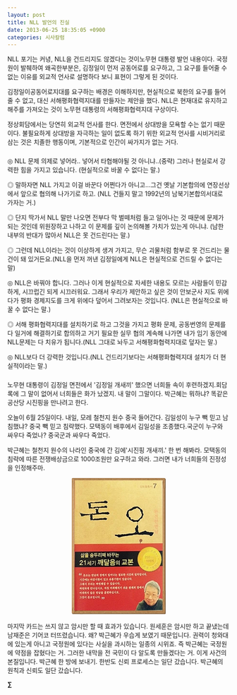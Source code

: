 ```yaml
---
layout: post
title: NLL 발언의 진실
date: 2013-06-25 18:35:05 +0900
categories: 시사칼럼
---
```

NLL 포기는 커녕, NLL을 건드리지도 않겠다는 것이노무현 대통령 발언 내용이다. 국정원이 발췌하여 왜곡한부분은, 김정일이 먼저 공동어로를 요구하고, 그 요구를 들어줄 수 없는 이유를 외교적 언사로 설명하다 보니 표현이 그렇게 된 것이다. 



김정일이공동어로지대를 요구하는 배경은 이해하지만, 현실적으로 북한의 요구를 들어줄 수 없고, 대신 서해평화협력지대를 만들자는 제안을 했다. NLL은 현재대로 유지하고 해주를 가져오는 것이 노무현 대통령의 서해평화협력지대 구상이다. 



정상회담에서는 당연히 외교적 언사를 한다. 면전에서 상대방을 모욕할 수는 없기 때문이다. 불필요하게 상대방을 자극하는 일이 없도록 하기 위한 외교적 언사를 시비거리로 삼는 것은 치졸한 행동이며, 기본적으로 인간이 싸가지가 없는 거다.



###



◎ NLL 문제 의제로 넣어라.. 넣어서 타협해야될 것 아니냐..(중략) 그러나 현실로서 강력한 힘을 가지고 있습니다. (현실적으로 바꿀 수 없다는 말.) 


  


◎ 말하자면 NLL 가지고 이걸 바꾼다 어쩐다가 아니고...그건 옛날 기본합의에 연장선상에서 앞으로 협의해 나가기로 하고. (NLL 건들지 말고 1992년의 남북기본합의서대로 가자는 거.) 


  


◎ 단지 딱가서 NLL 말만 나오면 전부다 막 벌떼처럼 들고 일어나는 것 때문에 문제가 되는 것인데 위원장하고 나하고 이 문제를 깊이 논의해볼 가치가 있는게 아니냐. (남한 내부의 반대가 많아서 NLL은 못 건드린다는 말.) 


  


◎ 그런데 NLL이라는 것이 이상하게 생겨 가지고, 무슨 괴물처럼 함부로 못 건드리는 물건이 돼 있거든요.(NLL을 먼저 꺼낸 김정일에게 NLL은 현실적으로 건드릴 수 없다는 말)


  


◎ NLL은 바꿔야 합니다. 그러나 이게 현실적으로 자세한 내용도 모르는 사람들이 민감하게, 시끄럽긴 되게 시끄러워요. 그래서 우리가 제안하고 싶은 것이 안보군사 지도 위에다가 평화 경제지도를 크게 위에다 덮어서 그려보자는 것입니다. (NLL은 현실적으로 바꿀 수 없다는 말.) 


  


◎ 서해 평화협력지대를 설치하기로 하고 그것을 가지고 평화 문제, 공동번영의 문제를 다 일거에 해결하기로 합의하고 거기 필요한 실무 협의 계속해 나가면 내가 임기 동안에 NLL문제는 다 치유가 됩니다.(NLL 그대로 놔두고 서해평화협력지대로 덮자는 말.) 


  


◎ NLL보다 더 강력한 것입니다.(NLL 건드리기보다는 서해평화협력지대 설치가 더 현실적이라는 말.) 





###



노무현 대통령이 김정일 면전에서 '김정일 개새끼' 했으면 너희들 속이 후련하겠지.회담록에 그 말이 없어서 너희들은 화가 났겠지. 내 말이 그말이다. 박근혜는 뭐하냐? 똑같은 공산당 시진핑을 만나려고 한다. 



오늘이 6월 25일이다. 내일, 모레 철천지 원수 중국 들어간다. 김일성이 누구 빽 믿고 남침했냐? 중국 빽 믿고 침략했다. 모택동이 배후에서 김일성을 조종했다.국군이 누구와 싸우다 죽었나? 중국군과 싸우다 죽었다.



박근혜는 철천지 원수의 나라인 중국에 간 김에'시진핑 개새끼.' 한 번 해봐라. 모택동의 침략에 따른 전쟁배상금으로 1000조원만 요구하고 와라. 그러면 내가 너희들의 진정성을 인정해주마. 



  


<p align="center">
  <a href="?mid=DonOh"><img alt="345678.jpg" src="files/attach/images/198/727/315/55.JPG" /> <br /></a> 
  
  <p>
  </p>
  
  <p>
  </p>
  
  <p>
    마지막 카드는 쓰지 않고 암시만 할 때 효과가 있습니다. 원세훈은 암시만 하고 끝냈는데 남재준은 기어코 터뜨렸습니다. 왜? 박근혜가 우습게 보였기 때문입니다. 권력이 청와대에 있는게 아니고 국정원에 있다는 사실을 과시하는 일종의 시위죠. 즉 박근혜는 국정원에 약점을 잡혔다는 거. 그러한 내막을 전 국민이 다 알도록 만들겠다는 거. 이게 사건의 본질입니다. 박근혜 한 방에 보내기. 한반도 신뢰 프로세스는 일단 갔습니다. 박근혜의 원칙과 신뢰도 일단 갔습니다.
  </p>
  
  <p>
  </p>
  
  <p>
  </p>
  
  <p>
    <b>∑</b> <br /><br />
  </p>
  
  <p>
  </p>
  
  <p>
  </p>
  
  <p>
  </p>
  
  <p>
  </p>
  
  <p>
  </p>
  
  <p>
  </p>
  
  <p>
  </p>
  
  <p>
  </p>
  
  <p>
  </p>
  
  <p>
  </p>
</p>